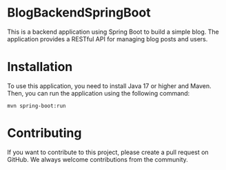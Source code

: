 # BlogBackendSpringBoot

This is a backend application using Spring Boot to build a simple blog.
The application provides a RESTful API for managing blog posts and users.

# Installation

To use this application, you need to install Java 17 or higher and Maven.
Then, you can run the application using the following command:

```
mvn spring-boot:run
```

# Contributing

If you want to contribute to this project, please create a pull request on GitHub.
We always welcome contributions from the community.